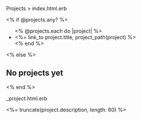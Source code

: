 Projects > index.html.erb

<% if @projects.any? %>
<ul>
<% @projects.each do |project| %>
    <li class="projects">
      <%= link_to project.title, project_path(project) %>
    </li>
  <% end %>
  </ul>
<% else %>
<h2>No projects yet</h2>
<% end %>

_project.html.erb

<!-- keeps the description to 60 characters or less -->
<p><%= truncate(project.description, length: 60) %></p>
